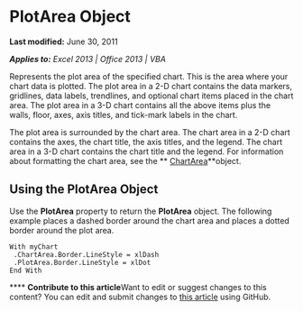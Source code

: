 
# PlotArea Object

 **Last modified:** June 30, 2011

 _**Applies to:** Excel 2013 | Office 2013 | VBA_

Represents the plot area of the specified chart. This is the area where your chart data is plotted. The plot area in a 2-D chart contains the data markers, gridlines, data labels, trendlines, and optional chart items placed in the chart area. The plot area in a 3-D chart contains all the above items plus the walls, floor, axes, axis titles, and tick-mark labels in the chart.

The plot area is surrounded by the chart area. The chart area in a 2-D chart contains the axes, the chart title, the axis titles, and the legend. The chart area in a 3-D chart contains the chart title and the legend. For information about formatting the chart area, see the  ** [ChartArea](85fcf460-6b2b-142f-ce4a-4a74e9d8efd3.md)**object.

## Using the PlotArea Object

Use the  **PlotArea** property to return the **PlotArea** object. The following example places a dashed border around the chart area and places a dotted border around the plot area.


```
With myChart 
 .ChartArea.Border.LineStyle = xlDash 
 .PlotArea.Border.LineStyle = xlDot 
End With
```


****   **Contribute to this article**Want to edit or suggest changes to this content? You can edit and submit changes to  [this article](https://github.com/jhershey00/VBA_Excel_Test/OpenXMLCon/articles/49763ddd-3039-d15c-4ec4-e3b4f4e08d84.md) using GitHub.

